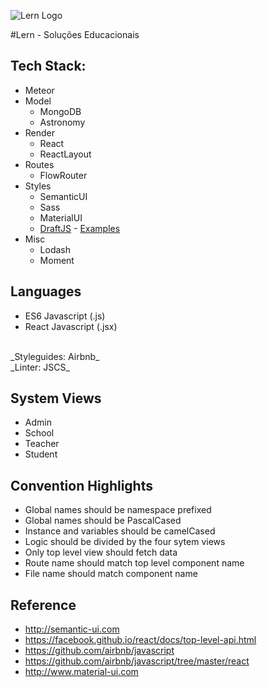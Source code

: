 ![Lern Logo](http://ec2-52-67-98-219.sa-east-1.compute.amazonaws.com/wp-content/uploads/2016/10/icone-logo-1.png)

#Lern - Soluções Educacionais

## Tech Stack:
- Meteor
- Model
  - MongoDB
  - Astronomy
- Render
  - React
  - ReactLayout
- Routes
  - FlowRouter
- Styles
  - SemanticUI
  - Sass
  - MaterialUI
  - [DraftJS](https://facebook.github.io/draft-js/) - [Examples](http://draftjs-examples.herokuapp.com/)
- Misc
  - Lodash
  - Moment

## Languages
- ES6 Javascript (.js)
- React Javascript (.jsx)
<br>
_Styleguides: Airbnb_
<br>
_Linter: JSCS_

## System Views
- Admin
- School
- Teacher
- Student

## Convention Highlights
- Global names should be namespace prefixed
- Global names should be PascalCased
- Instance and variables should be camelCased
- Logic should be divided by the four sytem views
- Only top level view should fetch data
- Route name should match top level component name
- File name should match component name

## Reference
- http://semantic-ui.com
- https://facebook.github.io/react/docs/top-level-api.html
- https://github.com/airbnb/javascript
- https://github.com/airbnb/javascript/tree/master/react
- http://www.material-ui.com
